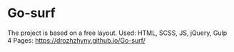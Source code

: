 # Go-surf
The project is based on a free layout. Used: HTML, SCSS, JS, jQuery, Gulp 4
Pages: https://drozhzhyny.github.io/Go-surf/
